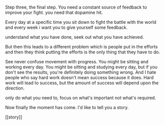 
 Step three, the final step. You need a constant source of feedback to improve your fight. 
 you need that dopamine hit.
 
Every day at a specific time you sit down to fight the battle with the world and 
every week i want you to give yourself some feedback.

understand what you have done, seek out what you have achieved. 

But then this leads to a different problem which is people put in the efforts and then
they think putting the efforts is the only thing that they have to do.

See never confuse movement with progress.
You might be sitting and working every day.
You might be sitting and studying every day,
but if you don't see the results, you're definitely doing something wrong.
And I hate people who say hard work doesn't mean success because it does. 
Hard work will lead to success, but the amount of success will depend upon the direction.

only do what you need to, focus on what's important not what's required.

Now finally the moment has come. l'd like to tell you a story. 


[[story]]
